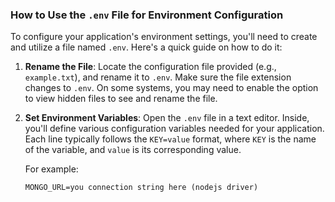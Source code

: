 ### How to Use the `.env` File for Environment Configuration

To configure your application's environment settings, you'll need to create and utilize a file named `.env`. Here's a quick guide on how to do it:

1. **Rename the File**: Locate the configuration file provided (e.g., `example.txt`), and rename it to `.env`. Make sure the file extension changes to `.env`. On some systems, you may need to enable the option to view hidden files to see and rename the file.

2. **Set Environment Variables**: Open the `.env` file in a text editor. Inside, you'll define various configuration variables needed for your application. Each line typically follows the `KEY=value` format, where `KEY` is the name of the variable, and `value` is its corresponding value.

   For example:
   ``` plaintext
   MONGO_URL=you connection string here (nodejs driver)
   ```
